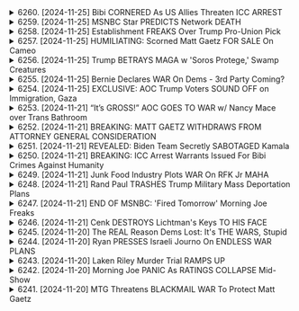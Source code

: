 <details>
<summary>6260. [2024-11-25] Bibi CORNERED As US Allies Threaten ICC ARREST</summary><br>

<a href="https://www.youtube.com/watch?v=eH12sv1fRVo" target="_blank">
    <img src="https://img.youtube.com/vi/eH12sv1fRVo/maxresdefault.jpg" 
        alt="[Youtube]" width="200">
</a>

# Bibi CORNERED As US Allies Threaten ICC ARREST

好的，以下將文章內容整理成重點摘要，使用正式用語、分小節並以條列格式呈現：

**一、核心議題與背景**

*   **重點關注：** 針對丹麥公司 M.K.（一家物流企業）涉嫌協助以色列在加沙進行「種族滅绝」的指控，以及推動對 M.K. 進行武器禁運的行動。
*   **法律基礎：** 國際刑事法院（ICC）正在對以色列發布戰爭罪指控，並可能對 M.K. 的行為追究責任。
*   **行動目標：** 透過勞工運動、學生行動和道德投資篩選，促使 M.K. 停止與以色列的軍事合作，最終實現停戰。

**二、M.K. 的角色與責任**

*   **核心指控：** M.K. 向以色列國防部長 Yoav Gallant 直接運送武器，這些武器可能被用於在加沙犯下戰爭罪。
*   **漏洞與壓力點：** M.K. 在具有強大工會組織的友好國家運營，使其易於受到政治和社會壓力的影響。
*   **法律風險：** M.K. 可能因共謀協助種族滅絕而受到訴訟。

**三、行動策略與目標**

*   **勞工運動：** 聯繫工會（例如港口運輸組合），推動對 M.K. 的武器禁運。
*   **學生運動：** 呼籲學生參與，對 M.K. 施加社會壓力。
*   **道德投資篩選：** 呼籲投資者將 M.K. 列入道德投資篩選，使其失去資金支持。
*   **情報揭露：** 鼓勵 M.K. 内部人士揭露公司與以色列軍事合作的重要信息。
*   **社會媒體推廣：** 透過 Instagram 等社交媒體平台，發布關於「Mask Off」行動的信息。

**四、行動號召與聯繫方式**

*   **宣傳平台:** maskoffers.com
*    **聯絡方式:** maskoff m.r. (獲取更多訊息)
*   **參與方式：** 若為勞工、醫生或其他行業从业者，可透過提供資訊或參與活動等方式支持「Mask Off」行動。

**五、長期願景**

*   **終結戰爭：** 透過推動武器禁運和道德投資篩選，最終實現停戰，並確保加沙人民的安全。
*   **公義伸張：** 將對以色列及相關企業的法律訴訟，作為維護國際秩序和人道尊嚴的努力。

總結：此文章概述了一項旨在阻止 M.K. 持續為以色列軍事合作的公司，並透過多項社會與政治行動呼籲終止對該公司的支持。
</details>

<details>
<summary>6259. [2024-11-25] MSNBC Star PREDICTS Network DEATH</summary><br>

<a href="https://www.youtube.com/watch?v=ipvUennEhLE" target="_blank">
    <img src="https://img.youtube.com/vi/ipvUennEhLE/maxresdefault.jpg" 
        alt="[Youtube]" width="200">
</a>

# MSNBC Star PREDICTS Network DEATH

## 文档概要：MSNBC 的转型及其影响

**核心观点：** 本文批判性地分析了 MSNBC 在反对特朗普时代经历的转型，认为其将保护民主党机构精英的利益置于真正反对特朗普主义之上。作者认为 MSNBC 的策略最终导致了其新闻可靠性的瓦解，同时也扼杀了真正可能挑战特朗普主义的左翼进步力量。

**I. MSNBC 的转型与战略**

*   **核心目标：** MSNBC 的主要目标变为阻止伯尼·桑德斯等左翼民粹主义运动，以及保护民主党机构精英的利益。
*   **目标冲突：** 反特朗普的目标和维护精英阶级利益的目标存在根本冲突。作者认为，MSNBC 优先考虑后者，牺牲了真正对抗特朗普主义的机会。
*   **信息操纵：** MSNBC 经常进行煤气灯效应和操纵，以说服观众与其观点相左的观点。

**II. 反特朗普运动中的不足**

*   **扼杀左翼力量：** MSNBC 通过阻止伯尼·桑德斯等左翼运动，平抑了可能有效对抗特朗普主义的政治力量。
*   **精英阶级的维护：** MSNBC 优先考虑保护民主党机构精英的利益，而非真正为民众服务。
*   **缺乏实质性变革：** MSNBC 将关注点集中于反对特朗普，而忽视了解决社会结构性问题，如医疗、工会、工资和住房，以及建立真正的民主进程。

**III.  MSNBC 衰落的影响与未来**

*   **新闻可靠性瓦解：** MSNBC 的策略导致其新闻可靠性下降，其政治评论也变得不那么可信。
*   **独立媒体的兴起：** 主流媒体的瓦解可能为更活跃、诚实和勇敢的独立媒体创造了空间。
*   **政治两极分化的加剧：** 媒体机构对宣传的依赖可能会加剧两极分化，加剧阴谋论。

**IV.  重建的希望与未来的探索**

*   **寻找新解决方案：**  文章建议关注如何从瓦砾中重建，并在主流媒体之外寻找真正的进步变革。
*   **关注物质利益：**  作者强调，解决人民的物质需求，对民主承诺的示范，对于对抗特朗普主义至关重要。
*   **寻找有效替代方案：**  文章提出了一个问题：如何建立能够有效对抗特朗普主义的替代力量，以及该力量会如何形成、支持哪些问题，以及媒体将如何发挥作用。

**总结：**  本文认为 MSNBC 转向了保护现有权力结构，而不是挑战特朗普主义，最终导致其自身的可信度降低。虽然这令人失望，但同时也为独立媒体和真正的进步变革创造了机会。 文章呼吁人们关注实质性问题，并寻找能够有效对抗特朗普主义的替代方案。
</details>

<details>
<summary>6258. [2024-11-25] Establishment FREAKS Over Trump Pro-Union Pick</summary><br>

<a href="https://www.youtube.com/watch?v=pJH9ahD_u-c" target="_blank">
    <img src="https://img.youtube.com/vi/pJH9ahD_u-c/maxresdefault.jpg" 
        alt="[Youtube]" width="200">
</a>

# Establishment FREAKS Over Trump Pro-Union Pick

## Breaking Points 節目討論重點摘要：勞動運動、共和黨、與羅里·查維斯-德魯爾的勞工部長候選人

本摘要重點整理 Breaking Points 節目中關於勞動運動、共和黨政治立場，以及羅里·查維斯-德魯爾勞工部長候選人議題的討論要點。

**一、 勞動運動的現況與挑戰**

* **共和黨與勞動運動的關係：** 傳統上，共和黨傾向於支持企業而非工會。但目前，部分右翼人士開始倡導更關注勞工權益的政策議程。
* **資金來源的困境：** 在保守派運動中倡導勞工友好政策的人士，因同時尋求來自左翼的資金支援而面臨政治壓力，可能因此受到排擠。
* **傳統保守派的反工會立場：** 過去由可客兄弟贊助的保守派組織，長期反對勞工運動，並傾向於支持企業利益。

**二、 羅里·查維斯-德魯爾勞工部長候選人的意義**

* **超越派系界限的潛力：** 由於查維斯-德魯爾在勞工議題上的立場強硬，她可能獲得民主黨和共和黨兩黨的跨派別支持。
* **企業的反對：** 超大企業如美國商工會議所，可能試圖阻止她的提名。
* **潛在的轉變：** 如果共和黨跨派系支持她，這將對勞工運動產生積極影響。

**三、 特朗普政權及其對勞工運動的影響**

* **特朗普的勞工運動態度：** 考慮到特朗普的過往經歷和第一任期的表現，尤其以其顧問、極力反對工會的伊隆·馬斯克為例，很難確信特朗普在推動勞工組織化方面可能有所貢獻。
* **企業倫理的考量：** 節目強調，如果一個人不信任企業，那麼必須考慮企業文化可能導致的道德空白，以及企業如何對待員工。

**四、 節目評論員觀點**

* **強調家庭背景的理解：** 一位評論員提到自己成長於工會家庭和企業人力資源部門家庭的經歷，表明可以同時理解勞工和企業的觀點。
* **對企業倫理的擔憂：** 評論員強調，企業文化存在道德腐敗，這會影響到員工的待遇。
* **獨立媒體的重要性：** 節目呼籲觀眾支持獨立媒體，以確保媒體的多樣性和獨立性。
* **參與的方式：** 節目呼籲觀眾點贊、留言、分享或訂閱 breakingpoints tocom，以獲取節目完整內容並支持獨立媒體發展。
</details>

<details>
<summary>6257. [2024-11-25] HUMILIATING: Scorned Matt Gaetz FOR SALE On Cameo</summary><br>

<a href="https://www.youtube.com/watch?v=E5u-dlIje08" target="_blank">
    <img src="https://img.youtube.com/vi/E5u-dlIje08/maxresdefault.jpg" 
        alt="[Youtube]" width="200">
</a>

# HUMILIATING: Scorned Matt Gaetz FOR SALE On Cameo

## 焦點摘要：政治與人事爭議分析

以下根據提供的文本，整理出主要焦點，以條列式及小節呈現：

**一、調查與指控：**

*   **彼得•赫克斯（Pete Hegseth）的性侵指控:** 文本討論了針對赫克斯（Pete Hegseth）的性侵指控，及警察報告的結論，顯示缺乏證據支持指控。
*   **媒體立場:** 指出當今社會，有任何指控都可能被視為有罪，尤其此類指控。

**二、對赫克斯認任的政治影響評估:**

*   **共和黨內部的分歧:** 共和黨上院議員對赫克斯的任命可能存在分歧，特別是在意識形態層面（例如，他反對女性參與作戰任務）及政治責任層面（特別是對於需要重新選舉的議員）。
*   **跨黨派合作可能性低:** 民主黨員不太可能支持赫克斯的任命，因此沒有跨黨派合作的可能性。
*   **現有利益集團的阻力：** 赫克斯的立場與國防部的一些既得利益集團相悖，這些集團對他持強烈反對態度，並可能透過各種手段施壓阻止其上任。
*   **烏克蘭援助的影響：** 赫克斯的立場可能影響對烏克蘭的資金援助，與一些希望維持資金流動的議員產生對立。
*   **政治壓力：** 防衛相關企業與權威機構可能對共和黨議員施加壓力，阻止其支持赫克斯的任命。

**三、對美國政府部門的影響：**

*   **國防部官僚體系：** 赫克斯試圖撼動國防部的官僚體制，引起其強烈反對。
*   **防衛企業/權威機構：** 擔心赫克斯的立場與其利益相悖，可能採取行動阻止其擔任官職。

**四、呼籲行動：**

*   作者呼籲觀眾對該視頻按讚、評論，並訂閱其電子信息，支持獨立媒體發展。
</details>

<details>
<summary>6256. [2024-11-25] Trump BETRAYS MAGA w 'Soros Protege,' Swamp Creatures</summary><br>

<a href="https://www.youtube.com/watch?v=VV8GoK4QWVY" target="_blank">
    <img src="https://img.youtube.com/vi/VV8GoK4QWVY/maxresdefault.jpg" 
        alt="[Youtube]" width="200">
</a>

# Trump BETRAYS MAGA w 'Soros Protege,' Swamp Creatures

## 拉斯·沃特(Russ Vaught) 對下一次可能的特朗普政府的影響：重點整理

**總結：** 本文探討了卸任官員拉斯·沃特對下一次潛在特朗普政府之影響，重點在他對政策實施規劃的準備，以及可能存在的行政命令和政治挑戰。

**一、拉斯·沃特的背景與影響力**

*   **核心人物:** 拉斯·沃特被視為在潛在的第二次特朗普政府中具有核心影響力的人物，是特朗普的核心顧問。
*   **長期規劃:** 他在上次特朗普政府的卸任後，就開始制定規劃，以避免前一次執政期間的錯誤，並為更有效的政策實施做準備。
*   **Schedule F 指令:** 他是推動“Schedule F”指令的核心人物。“Schedule F”旨在使更多的工作人員免受聯邦政府的公職保護，使其更容易被替換，以便更快速地執行政策變革。

**二、下一次特朗普政府的政策重點預測**

*   **快速推進政策:** 沃特正在積極制定計畫，準備在下一次執政早期迅速推動政策，尤其是在移民、貿易和官僚機構改革等領域，避免先前因阻力而延遲。
*   **移除官僚系統的障碍:** 他正在探討如何在不經過國會批准的情況下，通過軍隊、司法部和其他機構，移除阻礙政策實施的官僚障礙。
*   **預算大幅削減:** 政府預計大幅削減聯邦政府的預算，目標可能是削減高達2萬億美元預算，儘管這種規模的削減具有高度的不確定性。

**三、可能面臨的挑戰與阻力**

*   **公眾呼聲與政治壓力:** 沃特和團隊意識到，一些激進的政策可能引發公眾的強烈反對，例如大幅削減預算、強制異地遣送等。
*   **上次的反彈：**過去對移民政策的執行，例如與父母分離的孩子，引發了廣泛的公眾反對，導致政府不得不調整策略。
*   **運作風險：**政府的政策執行可能存在操作風險，例如缺乏資金、人力等基礎設施，以及來自公務員系統的阻力。

**四、 對特朗普競選承諾的解讀**

*   **認真對待競選承諾:** 分析人士認為，應該認真對待特朗普在競選期間提出的承諾，因為沃特等幕僚正積極制定計畫，準備在潛在的下次執政中付諸實施。
*   **重視行政命令：**政府更傾向於使用行政命令來推動政策實施，而避開國會審議的繁瑣程序。
*   **權力感:** 政府認為即使得到少數選票，也能行使足夠的權力，推動政策變革。
</details>

<details>
<summary>6255. [2024-11-25] Bernie Declares WAR On Dems - 3rd Party Coming?</summary><br>

<a href="https://www.youtube.com/watch?v=RqBis-rRZMI" target="_blank">
    <img src="https://img.youtube.com/vi/RqBis-rRZMI/maxresdefault.jpg" 
        alt="[Youtube]" width="200">
</a>

# Bernie Declares WAR On Dems - 3rd Party Coming?

以下是從文稿中抽取的重點整理，以客觀條列式呈現，並加以整理歸類：

**I. 比爾·柯靈頓的政治責任與遺產 (Bill Clinton's Political Responsibility and Legacy)**

*   **新自由主義政策的關鍵推手:** 柯靈頓被指責是美國經濟自由化、放鬆金融監管、以及加劇貧富差距的重要推手。
*   **降低資本利得稅:** 柯靈頓政府降低資本利得稅率，使富人受益，並加劇所得不平等。
*   **對金融監管的放鬆:** 柯靈頓政府放鬆對華爾街的監管，導致金融災難的風險增加。
*   **缺乏責任與追究:** 儘管對經濟自由化有相當責任，但柯靈頓一直沒有受到明確的譴責和追究。

**II. 對政治裝扮與真誠度的質疑 (Questioning Political Presentation and Authenticity)**

*   **服裝與公眾信任:** 穿著得體 (例如西裝) 曾被視為誠實與可靠的象徵；然而，現在卻可能被視為虛偽或傲慢。
*   **對政治形象的操弄:** 許多政治家試圖偽裝成自己不是的樣子，這會被公眾視為不真誠，甚至是一種冒犯。
*   **真實性與公眾連結:** 在政治中，保持真實性 (不假裝) 對於建立信任和連接至關重要。

**III. 公民對政治機構的不信任感 (Public Distrust of Political Institutions)**

*   **西裝男的負面形象:** 公眾對西裝男 (代表精英階層) 的信任感正在下降，原因是他們可能被視為與普通人脫節。
*   **對精英階層的不信任感:** 公眾對那些被視為屬於精英階層或權貴階層的人普遍存在不信任感。
*   **政治虛偽導致的問題:** 政治家試圖偽裝成自己不是的樣子會加劇公眾對政治機構的不信任感。

**IV. 其他重點 & 比喻 (Additional Key Points & Analogies)**

*   **1970 年代的土地回歸運動:** 文檔將柯靈頓與 70 年代的土地回歸運動進行了對比，強調對於服裝、傳統和真誠度的不同看待方式。
*   **服裝與尊嚴:** 文檔強調了服裝在建立政治機構的尊嚴感的重要性。
*   **柯靈頓的態度與指責:** 柯靈頓仍然將不信任感歸咎於共和黨人和播客主持人，表明他沒有理解造成這種不信任感的根源。

**總結：**

文檔的核心是探討了政治精英的責任、公眾對政治機構的不信任感、以及政治形象與真誠度之間的關係。 柯靈頓被用作一個案例研究，以探討這些主題和相關問題。 核心論點是，政治家需要對自己的行為負責，並且需要以真實和誠實的方式與公眾互動，才能建立信任和連結。
</details>

<details>
<summary>6254. [2024-11-25] EXCLUSIVE: AOC Trump Voters SOUND OFF on Immigration, Gaza</summary><br>

<a href="https://www.youtube.com/watch?v=CeFF4s_MZyc" target="_blank">
    <img src="https://img.youtube.com/vi/CeFF4s_MZyc/maxresdefault.jpg" 
        alt="[Youtube]" width="200">
</a>

# EXCLUSIVE: AOC Trump Voters SOUND OFF on Immigration, Gaza

## 選民訪談分析：美國中期選舉的多元投票者行為

針對美國中期選舉的選民訪談，此段文字紀錄了與三位30-40歲、工薪階級女性的對談摘要。以下總結重點：

**一、 選民背景及共同特徵**

*   **人口統計:** 三位受訪者皆為30至40歲的女性，工薪階級，並非白人男性。
*   **政治立場:** 雖然無法明確歸類為特定政黨，但她們的投票行為表現出高度多元性。
*   **個人觀點明確:** 她們對政治人物及議題有自己堅定的想法，並能獨立思考。

**二、 投票選擇的多樣性與動機**

*   **特朗普與AOC並存:** 受訪者曾經投給川普，甚至可能投給AOC。
*   **對卡馬拉•哈里斯印象模糊:** 她們對副總統卡馬拉•哈里斯的認識相對有限，缺乏具體觀點。
*   **對AOC的敬佩:** 受訪者普遍對AOC表示敬佩，認為她真誠且敢於表達，尊重她的個人特質，將其視為一種力量。
*   **超越黨派立場**: 她們的投票選擇並非基於單純的政黨立場，而是受到個人特質與能源的影響。
*   **個人因素的重要性**: 政治人物的個人魅力、性格與能量在影響選民投票行為方面具有重要意義。

**三、 對政治的獨特視角**

*   **對政治的個人化理解**: 這種選民的政治看法不囿於傳統的黨派框架，更注重個人與政治人物之間的聯繫。
*   **對候選人的整體評價**: 除了政治立場外，選民更注重候選人的個人特質、價值觀和行為方式，而不是簡單的選票清單。
*   **超越傳統框架的投票模式**: 她們的投票行為體現了美國選民多元化、複雜化的趨勢。
*   **對政治人物的個人特質要求**: 政治人物的真誠、勇氣和個性成為影響選票的重要因素。

**四、 其他資訊**

*   **對媒體合作夥伴表示感謝**: 訪談者感謝了JLP媒體合作夥伴提供的支持與協助。
*   **呼籲支持獨立媒體**: 訪談者呼籲觀眾支持獨立媒體的發展，以促進媒體生態的多樣性。

總而言之，這次的訪談揭示了美國選民在政治上的多元化、複雜化以及個人化趨勢。選民不再只關注政黨立場，更注重候選人的個人特質，以及個人與候選人之間的關係。這對傳統的政治框架提出了挑戰，並可能對未來的選舉結果產生影響。
</details>

<details>
<summary>6253. [2024-11-21] “It’s GROSS!” AOC GOES TO WAR w/ Nancy Mace over Trans Bathroom</summary><br>

<a href="https://www.youtube.com/watch?v=MrPJTZQjRLQ" target="_blank">
    <img src="https://img.youtube.com/vi/MrPJTZQjRLQ/maxresdefault.jpg" 
        alt="[Youtube]" width="200">
</a>

# “It’s GROSS!” AOC GOES TO WAR w/ Nancy Mace over Trans Bathroom

以下為對上述文字內容的重點整理，以條列式呈現，並採用正式用語：

**I. 核心論點：民主黨與政治策略**

*   **議題定位與選民反應：** 主要批評民主黨近年來過度關注性別及變性人議題，而忽略了更廣泛的勞動階級利益，導致與選民疏遠。
*   **伯尼·桑德斯策略評估：** 認為伯尼·桑德斯能夠贏得大量小額捐款，以及在拉丁美洲社區的廣泛支持，證明了他與勞動階級選民的連結強度。
*   **議題導向與階級連結：** 探討民主黨若能聚焦經濟議題，並重新建立與勞動階級的連結，將能有效爭取選票。

**II. 選舉數據與選民分析**

*   **小額捐款分布圖：** 強調2020年民主黨初選時，伯尼·桑德斯在各地的草根捐款數量明顯領先其他候選人。
*   **黑人選民選票：** 指出民主黨在2020年仍能贏得黑人選民的強烈支持，但認為需要更積極地處理相關議題。
*   **性別議題立場：** 強調在非裔美國人中，支持出生時賦予性別的比例最高，這顯示了該群體在該議題上的偏向性。

**III. 民主黨策略調整建議**

*   **議題重心轉移：**  建議民主黨應重新審視其議題優先順序，將焦點轉向更廣泛的勞動階級關切議題。
*   **訊息傳達清晰度：** 強調民主黨需要清晰、明確地向選民傳達其政策立場，避免引起混淆或誤解。
*   **跨議題整合：** 建議民主黨將社會議題與經濟議題整合，形成完整、連貫的政策體系。

**IV.  節目內容 & 節目製作方向**

*   **節目主題：** 政治評論、時事分析，關注美國政治現況及民主黨策略。
*   **節目形式：** 訪談、評論、議題討論，呈現多元觀點。
*   **感恩節特輯規劃：** 節目計畫製作感恩節特輯，主題包含旅行、火雞價格、烹飪，並考慮加入諷刺元素。
*   **視覺元素：** 節目主持人計畫在節目中穿著變裝服，增添娛樂性。
*   **贊助/媒體推廣：** 鼓勵觀眾訂閱 breakingpoints.com，支持獨立媒體發展。

**V.  關鍵詞彙:**

*   草根捐款 (Grassroots donations)
*   議題定位 (Issue positioning)
*   選舉策略 (Election strategies)
*   勞動階级 (Working class)
*   意見領袖 (Thought leaders)
*   傳媒推廣 (Media promotion)

希望以上重點整理能清楚呈現文章核心內容。
</details>

<details>
<summary>6252. [2024-11-21] BREAKING: MATT GAETZ WITHDRAWS FROM ATTORNEY GENERAL CONSIDERATION</summary><br>

<a href="https://www.youtube.com/watch?v=veV3nUgCTcE" target="_blank">
    <img src="https://img.youtube.com/vi/veV3nUgCTcE/maxresdefault.jpg" 
        alt="[Youtube]" width="200">
</a>

# BREAKING: MATT GAETZ WITHDRAWS FROM ATTORNEY GENERAL CONSIDERATION

## Matt Gaetz 指名過程重點整理

以下為就原文內容整理的重點摘要，以正式用語且依據論述順序，以小節條列呈現：

**I. Matt Gaetz 指名及爭議**

* **指名與提拔:** Matt Gaetz 被特朗普總統提任為司法部長的潛在候選人，但最終撤選。
* **主要爭議:** 指名程序本身就充滿爭議，涉及Gaetz過往的行為及可能性的違法行為。
* **性醜聞及調查:** Gaetz 正受到性交易調查，過去與Joel Greenberg有密切關係，後 Greenberg 認罪涉及犯罪行為及性交易。此事件對 Gaetz 的指名造成巨大阻礙。
* **個人背景:**  Gaetz 被外界評價為具有爭議性的人物，尤其在道德及行為方面，導致他在共和黨內部備受審視。

**II. 指名過程相關人物與事件**

* **Joel Greenberg:**  Gaetz 的親密朋友，因犯罪行為認罪，涉及性交易及其他不法行為，為指名爭議的關鍵人士。
* **RFK Jr.:**  與 Gaetz 類似，也屬於備受爭議的候選人，過往言論受批評，並就對特朗普支持者的評論道歉。
* **Tulsi Gabbard:**  與 RFK Jr. 類似, 也是一名備受爭議的候選人，在共和黨內部可能難以獲得支持。
* **Marco Rubio:**  儘管曾批評特朗普，但 Rubio 亦是需要考量的勢力。

**III. 指名過程中的政治考量**

* **黨內分裂:**  Gaetz、RFK Jr. 和 Tulsi Gabbard 的指名突顯了共和黨內部的分歧，獲得黨內一致認同的挑戰性較高。
* **政治標籤:** Gaetz 被視為具有爭議性的流行主義者，容易受到政治攻擊。
* **特朗普的戰略:** 特朗普總統的提名策略似乎旨在追求戲劇化的效果，以及對現狀的挑戰。
* **改革承諾:**  特朗普承諾對司法部和情報單位進行大幅改革，此舉也影響了候選人的選擇和考量.

**IV. 指名過程的整體評價**

* **提名頻頻引發爭議:** 多位候選人的提名都引發了巨大爭議，增加了確認的難度。
* **複雜的政治局勢:** 整個提名過程反映了美國政壇的複雜性，以及不同政治勢力之間的互動.
* **持續發生的事件:**  即便 Gaetz 撤選, 仍然有多項事件接連發生，表明提名過程充滿不確定性.

希望這個重點摘要對你有所幫助。
</details>

<details>
<summary>6251. [2024-11-21] REVEALED: Biden Team Secretly SABOTAGED Kamala</summary><br>

<a href="https://www.youtube.com/watch?v=zEQNuJvWTZw" target="_blank">
    <img src="https://img.youtube.com/vi/zEQNuJvWTZw/maxresdefault.jpg" 
        alt="[Youtube]" width="200">
</a>

# REVEALED: Biden Team Secretly SABOTAGED Kamala

## 卡瑪拉·哈里斯 (Kamala Harris) 選舉運動分析重點整理：

**一、選舉策略與挑戰：**

*   **缺乏充分準備：** 與傳統選舉運動時間表相比，哈里斯2020年競選活動較為倉促，未能與重要選民建立深厚聯繫。
*   **缺乏競爭性初選：** 被指名方式缺乏競爭性，使她無法強化選舉陣容，產生合法性問題，削弱了民主信息的力度。
*   **政策方向不明：** 在處理諸如物價攀升等問題時，受到包括其姻親（企業律師托尼·威斯特）在內的顧問影響，政策方向模糊，未能有效回應選民需求。
*   **缺乏自主性：** 與奧巴馬陣營的相似性，即傾向支持已經獲得優勢的人，而非推動新的候選人。

**二、選舉陣營的影響：**

*   **托尼·威斯特的角色：** 卡瑪拉·哈里斯的義兄、企業律師托尼·威斯特，成為重要顧問，其利益與選民訴求產生衝突（例如：針對 Uber 價格的看法）。
*   **企業贊助者的影響：** 對於降低物價的政策，企業贊助者反彈，導致資金籌集困難。
*   **缺乏經驗豐富的競選團隊：** 2020年的競選團隊未能與選民建立長久關係，導致本次選舉缺乏有力的支持。

**三、議題處理的困境：**

*   **物價上漲：** 在處理物價上漲問題時，受到企業贊助者的阻撓，未能有效推出降低物價的政策。
*   **政策一致性不足：** 受不同顧問影響，缺乏一致的政策方向，未能有效傳達選民訴求。

**四、潛在的策略改進：**

*   **投入更長時間的競選活動：** 需要更長時間與選民溝通，建立更深厚的聯繫。
*   **積極參與初選競爭：** 透過競爭建立更強大的選舉陣容，強化合法性。
*   **建立獨立的政策路線：**  避免受到企業贊助者的左右，建立符合選民利益的政策路線。
*   **確保選舉團隊的專業性與獨立性：**  建立專業且獨立的選舉團隊，避免利益衝突。
*   **強化民主信息傳遞：** 透過公開公平的競爭，強化民主信息的傳遞，提升選民認可度。

**五、信息來源：**

*  本分析基於上述文字片段的內容，重點在於提煉選舉運動所面臨的挑戰、策略以及潛在的改善方向。
*  來自 Substack 節目 "The कल्चर Fly" 的報導與分析。
</details>

<details>
<summary>6250. [2024-11-21] BREAKING: ICC Arrest Warrants Issued For Bibi Crimes Against Humanity</summary><br>

<a href="https://www.youtube.com/watch?v=KvyVwEMuzOs" target="_blank">
    <img src="https://img.youtube.com/vi/KvyVwEMuzOs/maxresdefault.jpg" 
        alt="[Youtube]" width="200">
</a>

# BREAKING: ICC Arrest Warrants Issued For Bibi Crimes Against Humanity

## Breaking Points 報導內容重點整理 (關於美國政權、以巴衝突及相關後續影響)

**總覽：** 影片探討美國現任政權 (拜登政府) 在對外政策，特別是在支持烏克蘭與以色列的立場，以及這些政策如何影響國內選民和未來選舉的潛在走向。 強調人們對政府在經濟問題和對外軍事介入之間優先級排序感到失望。

**I. 選舉後拜登政權的行徑與內部分歧**

*   **立場鮮明：**拜登政權在以色列問題上立場明確，支持以色列，但此舉加劇選民的負面情緒。
*   **政策矛盾：** 儘管強調民主人權，但政府支持的政策與實際情況產生巨大落差，削弱了其道德優勢。
*   **選民反應：** 經濟問題未解，選民對政府將稅金用於海外衝突表示質疑，進而可能影響選舉結果。
*   **哈里斯陣營溝通受挫：**  對以色列政策的支持弱化了哈里斯的溝通策略，可能助長了下一任特朗普的總統可能性的出現。

**II. 以巴衝突的後續影響 (及美國的立場)**

*   **以色列的行動：** 近期以色列政府發出的聲音，暗示可能吞併約旦河西岸地區，此舉加劇國際緊張。
*   **美國大使的態度：** 即將上任的美國駐以色列大使 Mike Huckabee 對約旦河西岸的態度趨向支持以色列的立場，與國際共識有別。
*   **國際刑事法院 (ICC) 的逮捕令狀:** 以色列政府反應強烈，並可能採取進一步的行動。
*    **與特朗普陣營的一致性:** Huckabee 與特朗普的立場在關於約旦河西岸的處理上與國際社會的意見相左。

**III. 美國外交政策與國內民意**

*    **外交政策的優先級：** 政府過於關注與 NATO、烏克蘭及以色列的關係，忽略了國內經濟問題。
*    **民意與政策脫節：** 選民希望政府專注於國內議題，對於外交政策上的投入感到不滿。
*    **道德優勢的削弱：**  政府的實際政策與其宣揚的價值觀產生巨大落差，削弱了其道德說服力。

**IV. 美國政治的未來趨勢**

*    **特朗普的支持者：** 一些特朗普的支持者 (例如AOC)。他們投票給特朗普的原因是他們傾向於和平。
*  **選民訴求：**  和平、經濟福祉是選民關注的重點。
*  **未來預測：** 拜登政府的行為與立場會影響選舉結果，並可能為特朗普創造機會。

**總結:** 這段影片強調美國外交政策與國內民意之間的緊張關係，以及政府在對外衝突中的介入如何影響國內政治和未來選舉格局。強調民意在外交政策制定上的重要性。
</details>

<details>
<summary>6249. [2024-11-21] Junk Food Industry Plots WAR On RFK Jr MAHA</summary><br>

<a href="https://www.youtube.com/watch?v=Zm8qEKPXzGM" target="_blank">
    <img src="https://img.youtube.com/vi/Zm8qEKPXzGM/maxresdefault.jpg" 
        alt="[Youtube]" width="200">
</a>

# Junk Food Industry Plots WAR On RFK Jr MAHA

好的，以下是這篇文章的重點整理，以小節和條列式呈現：

**一、RFK Jr. 提名與潛在挑戰**

*   **關於其立場的疑慮**: 許多人質疑 Robert F. Kennedy Jr. 對於現代醫學和公共衛生議題的立場。他的觀念與主流科學界存在差異，可能對公共衛生造成影響。
*   **HHS 權力與影響**: 擔任 HHS (美國衛生及人力服務部) 部長會賦予 RFK Jr. 龐大的監管權力，可能使他的理念對食品、藥品和公共衛生政策產生深遠影響。
*   **政策方向不明**: 雖然 RFK Jr. 經常批評企業權力，但似乎缺乏支持具體的反企業政策，例如將製藥公司國有化或推動全民醫療保健。

**二、關鍵爭議議題**

*   **疫苗安全與效果**: RFK Jr. 反對某些疫苗，並散播可能有害的錯誤信息。 這些觀點與現代疫苗科學界背道而馳。
*   **艾滋病的成因**: 他曾做出有爭議的關於艾滋病毒的聲明，這些聲明已被科學界駁斥。
*   **COVID-19 及生物武器**: 他提出 COVID-19 與特定種族存在關聯且可能為生物武器的陰謀論。
*  **環境污染與健康**: 強調飲用水中的化學物質可能造成小孩的異常，以及網路世界對人為影響的看法

**三、對監管機關改革的看法**

*   **現狀混亂**: 強調 FDA (食品藥物管理局)、NIH (國家衛生研究院) 等機構長期存在利益衝突與管理不善問題。
*   **徹底改革的需求**: 認為這些機構需要整體性改革，但未明確說明如何做到。
*   **權力倍增的爭議**: 即使是在改革過程之中， RFK Jr. 可能會因為權力過大而導致無法掌控。

**四、網路資訊環境**

*   **社群媒體的影響**: 強調社群媒體對資訊傳播的雙面性，既有連結群眾的可能，也容易成為錯誤資訊的溫床。
*   **社群媒體泡泡**: 指出人們在社群媒體上容易陷入資訊繭房，難以接觸不同的觀點。

**五、總體評估**

*   **權力與風險並存**: RFK Jr. 擔任 HHS 部長，既有可能帶來對現狀的挑戰，也有可能加劇公共衛生方面的風險。
*   **持續關注**: 在 RFK Jr. 擔任公職期間，持續關注他的政策主張以及對公共衛生可能造成的影響至關重要。
</details>

<details>
<summary>6248. [2024-11-21] Rand Paul TRASHES Trump Military Mass Deportation Plans</summary><br>

<a href="https://www.youtube.com/watch?v=wQwpB8khR2A" target="_blank">
    <img src="https://img.youtube.com/vi/wQwpB8khR2A/maxresdefault.jpg" 
        alt="[Youtube]" width="200">
</a>

# Rand Paul TRASHES Trump Military Mass Deportation Plans

## Breaking Points Podcast 節錄重點整理

**主題:** 美國政府改革的可能性與挑戰 (以 Donald Trump 與 Elon Musk 的潛在政策為主)

**I. 邊境及移民政策 (Immigration)**

*   **現狀:** 政府對邊境執法策略，社會對移民問題存在分歧。
*   **評論:** 提出對邊境執法的潛在挑戰，及社會保障方案可能因預算削減受影響。

**II. 政府效率與改革 (Government Efficiency & Reforms)**

*   **Elon Musk 的改革設想:**
    *   **目標:** 簡化政府管制，推動政府效率提升。
    *   **策略:** 放寬管制並削減開支，可能涉及社會保障、醫療保障或教育等重要項目。
    *   **關注:** Musk 的改革可能受益於他自己的企業利益 (例如國防合同)。他個人對政府約束的厭惡，可能導致政府能力弱化及企業不受限制的發展。
*   **預算分配問題:**
    *   **國防預算:** 國防預算通常優先獲得資金，導致其他公共服務項目受到削減。
    *   **社會保障與醫療保障:**  社會保障和醫療保障等重要項目可能成為預算削減的目標。

**III. 政治可行性與挑戰 (Political Feasibility & Challenges)**

*   **共和黨的經驗教訓:**
    *   **奥巴马医改 (Obamacare):**  共和黨曾多年承諾廢除奧巴馬醫改，但最終未能實現(即使佔據多數席位)。
    *   **政治風險:** 共和黨擔心改變現狀可能導致選民反彈，尤其在涉及重要社會保障項目時。
*   **改革的挑戰:**
    *   **社會影響:** 許多改革方案可能影響社會福利及公共服務，影響選民反應。
    *   **行政擴張:**  政府機構擴大，導致行政效率低下。

**IV. 1974年預算法案 (1974 Budget Act)**

*   **重要性:** 該法案引起政策制定者高度關注，可能大幅改變總統的職權範圍。
*   **潛在影響:** 如果總統根據該法案採取行動，可能引發法律糾紛。法案允許總統有更大的裁量權力，但這可能會侵蝕國會的權力。

**V. 改革建議 (Reform Suggestions)**

*   **可控的改變:** 逐步推進改革，確保改變不會造成過大衝擊或政治損失。
*   **適應機制:** 建立適應機制，幫助民眾和機構適應改革。
*   **社會影響評估:**  深入評估改革方案對社會和民眾的影響，確保改革符合社會利益。

**總結:**

節目分析了Elon Musk可能提出的政府改革方案，以及該方案可能造成的影響。節目強調，政府改革涉及複雜的政治和社會因素，必須考慮到改革的政治可行性和可能造成的社會影響。
</details>

<details>
<summary>6247. [2024-11-21] END OF MSNBC: 'Fired Tomorrow' Morning Joe Freaks</summary><br>

<a href="https://www.youtube.com/watch?v=9s_LS5Akbpo" target="_blank">
    <img src="https://img.youtube.com/vi/9s_LS5Akbpo/maxresdefault.jpg" 
        alt="[Youtube]" width="200">
</a>

# END OF MSNBC: 'Fired Tomorrow' Morning Joe Freaks

以下是這段文字的重點整理，以正式用語和條列方式呈現：

**一. 總論：MSNBC 的定位與困境**

*   **媒體衰退趨勢:** 各主流有線新聞頻道均面臨收視率下滑的困境，MSNBC 也不例外。
*   **政治定位:** MSNBC 傾向民主黨立場，在極化程度日益提高的媒體格局下，其政治偏頗限制了其影響力。
*   **企業影響:** Comcast 作為 MSNBC 的母公司，其商業考量和政治立場深刻塑造了 MSNBC 的運營策略。

**二.  Comcast 對 MSNBC 的影響**

*   **商業利益優先:** Comcast 的商業考量凌駕於媒體多元化和獨立性之上，導致 MSNBC 缺乏必要的平衡和批判性報導。
*    **政治效忠:** Comcast 傾向於支持民主黨的政策，這影響了 MSNBC 的新聞報導和觀點呈現。
*   **策略決策:**  Comcast 在 2016 年總統大選期間全面支持希拉里·柯林頓，這反映了其對政治風險的評估。
*   **商業考量下的妥協:** Comcast 寧願維護與政治權力的關係，也不願犧牲商業利益來實現媒體多元化。

**三. MSNBC 面臨的挑戰與未來展望**

*   **收視率下滑:** MSNBC 面臨收視率下滑的可觀風險，特別是在競爭激烈的媒體環境下。
*   **影響力衰退:** MSNBC 在政治和社會影響力正日益衰退，這對其作為主流媒體的地位構成了挑戰。
*   **品牌信任度降低:**  MSNBC 的政治偏頗和商業考量降低了觀眾對其品牌信任度。
*   **轉型必要性:**  MSNBC 需要轉型，尋求新聞報導的多樣化、政治觀點的平衡，以期重塑品牌聲譽，提升競爭力。

**四. 媒體格局分析**

*   **右翼媒體吸引力:**  保守派觀眾由於缺乏其他主流媒體的代表性，轉而收看 FOX。
*   **左翼媒體選擇眾多:**  自由派觀眾可選擇多種來源獲取新聞資訊，而保守派的選擇相對有限。
*   **媒體偏頗問題：** 各大媒體普遍存在偏頗傾向，導致媒體生態出現極化。
*   **媒體衰退原因：** 媒體衰退的原因包括新聞來源多樣化、觀眾注意力分散、以及民眾對主流媒體信任度下降。

希望這些整理對您有幫助。
</details>

<details>
<summary>6246. [2024-11-21] Cenk DESTROYS Lichtman's Keys TO HIS FACE</summary><br>

<a href="https://www.youtube.com/watch?v=Cq8owv17U3k" target="_blank">
    <img src="https://img.youtube.com/vi/Cq8owv17U3k/maxresdefault.jpg" 
        alt="[Youtube]" width="200">
</a>

# Cenk DESTROYS Lichtman's Keys TO HIS FACE

## Breaking Points 訪談內容重點整理 (總整理)

以下針對 Breaking Points 節目的訪談內容進行客觀重點整理，並以小節及條列格式呈現：

**I. 對選舉結果的評論與分析**

* **人口統計數據的解讀爭議:** 影片重點討論了一位名為 Rachel 的學者對選舉結果的人口統計數據解讀。
* **選舉結果分析的偏差:** Rachel 將農村地區投票者、某些少數族群成員歸類為 "回到農民" 陣營，並認為他們投票支持了 Trump。
* **白人男性選民的遺漏:** Rachel 在她的分析中似乎忽略了白人男性選民是投票支持 Trump 的關鍵群體。

**II. 對 Rachel 的批判**

* **人道主義的考量闕漏:**  對手批判 Rachel 將農村選民歸類為 “農民”，並暗示他們的投票選擇可以被合理化地忽視，缺乏基本的人道尊重。
* **學者倫理的質疑:** 質疑 Rachel 作為學者的研究態度和方法，批評她將選民視為客體而非擁有尊嚴的個體。
* **價值觀的衝突:** 批評 Rachel 的立場與普遍的價值觀（尊重所有個別選民的權利，無論其政治立場）相悖。

**III.  政治策略與負面競選手法**

* **Rachel 的從業背景:**  Rachel 曾參與民主黨的競選活動，並協助制定負面的競選策略。
* **負面競選的實施**: 影片點出 Rachel 的從業背景，並指出她曾參與設計負面競選策略。

**IV.  網路言論與爭議**

* **不當言論的出現:** Rachel 在社群媒體上的推特言論，例如稱讚將被驅逐出境的移民，引發了巨大的爭議。
* **言論刪除**: 儘管 Rachel 後續刪除了這些爭議言論，但其言論仍引發廣泛討論。

**V.  總體批判與價值判斷**

* **對政治觀點持有者應有的尊重**: 節目強調，即使對於與自己持不同政治觀點的選民，也應保持尊重。
* **負面競選策略的道德反思**:  節目對負面競選策略及相關言論帶來的倫理問題進行反思。
* **對於學者應有的倫理要求**: 節目呼籲學者在研究中應以客觀、尊重的態度對待研究對象。

**總結:**

本片段主要圍繞選舉結果、人口統計數據的解讀，以及特定政治評論員的言論和行為展開。節目強烈批判了Rachel 的言論和行為，強調了尊重所有選民的權利的重要性，並呼籲負責任的政治言論和研究態度。
</details>

<details>
<summary>6245. [2024-11-20] The REAL Reason Dems Lost: It's THE WARS, Stupid</summary><br>

<a href="https://www.youtube.com/watch?v=29MexcsxfmM" target="_blank">
    <img src="https://img.youtube.com/vi/29MexcsxfmM/maxresdefault.jpg" 
        alt="[Youtube]" width="200">
</a>

# The REAL Reason Dems Lost: It's THE WARS, Stupid

以下は、提供されたテキストの要約と主なポイントを、箇条書きと段落に分けて整理したものです。

**1. 序論 - 世界経済と内政の混乱**

*   テキストは、過去4年間の世界的な出来事、特に米国における経済、戦争、移民などの問題を分析するものです。
*   トランペット政権下の比較的安定した状況と、現政権下の戦争増加、内政の混乱（物価上昇、移民問題）を比較しています。

**2. 国際紛争の激化**

*   ウクライナ戦争、イスラエル・パレスチナ紛争、イランとの対立など、複数の地域で武力衝突が発生していることを指摘。
*   米国政府がこれらの紛争に介入し、武器と資金を提供していることによって、紛争が激化している可能性を示唆。
*   これらの紛争が地域戦争に発展する危険性を警告。

**3. 米国内政の課題**

*   物価上昇、経済の不安定さ、移民問題など、複数の内政課題が存在することを指摘。
*   これらの課題が有権者の不満を招き、政治的な分断を深めている可能性を示唆。
*   現政権がこれらの課題への取り組みを十分に行っていないことを批判。

**4. トランプ政権との比較と反省**

*   トランペット政権下の安定した経済状況と、現政権下での状況を比較。
*   トランペット政権の予測不能な行動に対する批判も認めつつ、結果として経済が安定していたと述べています。
*   現在の政府が、経済的な課題、戦争、移民問題に取り組むには、戦争の終結と移民問題への適切な対処が必要であると主張します。

**5. 民主党への提言 – 戦争終結の呼びかけ**

*   民主党が復活のためには、戦争を止め、経済的および社会的な問題に焦点を当てる必要があると主張。
*   民主党が、移民問題や経済的影響について議論することを避けていることを批判。
*   民主党が、戦争を終結することで、国民の支持を取り戻す可能性があると指摘します。

**6. 結論 – 変化への期待と感謝**

*   テキストの著者は、過去4年間の状況を振り返り、変化の必要性を強調しています。
*   感謝祭の休暇に関する個人的な会話で締めくくられています。

**全体的な分析:**

このテキストは、複雑な政治的、経済的問題に対する批判的な見解を提供しています。著者は、米国が直面している課題を浮き彫りにし、現在の政治状況に対する不満を示しています。民主党に対する提言は、変化を促すためのものであり、国民の生活を改善するための具体的な対策を求めていることがわかります。

**キーワード:**
*   経済的混乱
*   武力紛争
*   国内移民難民問題
*   政治的課題
*   民主党の方針転換
*   トランプ政権との比較
*   反戦訴え
</details>

<details>
<summary>6244. [2024-11-20] Ryan PRESSES Israeli Journo On ENDLESS WAR PLANS</summary><br>

<a href="https://www.youtube.com/watch?v=n-ihaWwrZok" target="_blank">
    <img src="https://img.youtube.com/vi/n-ihaWwrZok/maxresdefault.jpg" 
        alt="[Youtube]" width="200">
</a>

# Ryan PRESSES Israeli Journo On ENDLESS WAR PLANS

## 以色列與巴勒斯坦衝突：雅基·RAR訪談重點摘要

本次訪談由雅基·RAR進行，深入探討以色列與巴勒斯坦衝突的根源、現況與未來前景。以下為重點摘要：

**一、衝突核心與以色列視角**

*   **生存的挑戰:** 自第二次世界大戰後，猶太人經歷了深重的苦難與流離失所。以色列的建立，不僅滿足了猶太民族對家園的渴望，更是為了保障其生存權。
*   **歷史經驗的影響:** 以色列的建立者們經歷了戰火與屠殺，因此對於國家安全極為重視，並準備為之奮戰。
*   **外部威脅的持續存在:** 以色列周邊環繞著對其存在抱有敵意，並可能採取行動的國家或團體。此情勢使得以色列持續面臨安全挑戰。
*   **敵對方目標的性質:** 某些敵對勢力的目標並非僅是為巴勒斯坦人民爭取權益，而是意圖徹底摧滅以色列。

**二、巴勒斯坦問題與地區動態**

*   **哈瑪斯的角色：** 哈瑪斯不僅代表了巴勒斯坦權益，更是與以色列敵對，意圖摧毀其存在的勢力。
*   **地區衝突延伸：** 葉門胡提派等地區勢力與哈瑪斯合作，擴大了衝突的範圍。
*   **對封鎖的考量：**解除對加薩地帶的封鎖，可能間接強化哈瑪斯的力量，而非真正改善巴勒斯坦人民的福祉。

**三、和平進路的展望與挑戰**

*   **和平的條件性：** 對於以色列而言，和平需要建立在確保自身安全的前提之上。
*   **無可選項的鬥爭:** 對以色列而言，如果對方不尋求其他解決方案，只能選擇奮戰到底。
*   **對話的障礙：** 目前的政府雖然承諾尋求和平，但缺乏可信的執行計畫。
*   **西方媒體的偏差：** 西方觀點常將以色列與巴勒斯坦問題簡化，未能充分理解以色列的歷史經驗與安全考量。

**四、內部政治與未來展望**

*   **國內政局動盪：** 以色列國內的政治局勢正在經歷變化，未來走向仍不確定。
*   **區間正常化：** 以色列積極與阿拉伯國家建立正常化的關係，但需注意潛在風險。
*    **對話的可能性：** 尋找和平的機會仍然存在，但需要對方具備誠意。
*   **長期鬥爭的必然：** 如果衝突無法得到根本解決，以色列必然持續面臨長期鬥爭的挑戰。

**總結：**

本次訪談強調了以色列對自身安全的高度重視，以及對長期衝突的現實考量。同時，也揭示了巴勒斯坦問題的複雜性，以及和平進程所面臨的諸多困難。在目前局勢下，尋求和平需要雙方展現誠意、建立信任，並超越傳統觀點，尋找可行的解決方案。
</details>

<details>
<summary>6243. [2024-11-20] Laken Riley Murder Trial RAMPS UP</summary><br>

<a href="https://www.youtube.com/watch?v=oGADOlzl1f8" target="_blank">
    <img src="https://img.youtube.com/vi/oGADOlzl1f8/maxresdefault.jpg" 
        alt="[Youtube]" width="200">
</a>

# Laken Riley Murder Trial RAMPS UP

## Leigh and Abby 案例的重點整理：政治及犯罪層面分析

以下是針對提供文本的重點整理，以客觀、正式的術語及條列格式呈現。

**一、案件概述與背景**

*   **案件主角：** 女孩Leigh 和 Abby 被殺害，嫌犯是一位委內瑞拉籍的非法移民 (疑似與Trend Alerga有連結)。
*   **移遷途徑：** 嫌犯最初以假释身份进入美國，之後乘飛機移至紐約州，隨後轉移至喬治亞州。
*   **政治影響：** 此案成為美國2024總統選舉期間的政治議題，尤其是在移民政策方面。

**二、移民政策爭議**

*   **共和黨立場：** 強調邊境安全與強制遣返的重要性。共和黨批評拜登政府的邊境管理政策，認為其導致了犯罪率上升。
*   **特朗普政府的潛在措施：**
    *   **大規模遣返 (Mass Deportations):**  強調執法力度，將非法移民強制遣返美國以外。
    *   **重點遣返目標：** 先遣返有犯罪紀錄或涉及人口販賣的非法移民。
    *   **風險評估：**  評估將非法移民在美國獄禁可能造成的負面影響 (例如，服刑結束後可能再次非法入境)。
*   **批判性挑戰：**
    *   **遣返實施困難：**  大規模遣返需要在資源投入、合法程序上克服許多挑戰。
    *   **政治反彈可能：** 共和黨的強硬移民政策可能引起政治反彈，特別是關注人權和移民權益組織。

**三、犯罪數據及統計分析 (非法移民犯罪)**

*   **初步數據：** 2024年非法移民涉嫌犯罪事件：
    *   **侵犯人身安全:** 1000 起
    *   **飲酒駕車:** 2800 起
    *   **殺人及過失致死:** 30 起
*   **數據局限性:** 缺乏關於美國內非法移民總數的準確數據 (估計約 1200 - 2000萬)，難以準確評估犯罪率。
*   **公平性考量:** 需要將非法移民犯罪數據與美國內整體犯罪數據進行比較，才能客觀評估風險。

**四、政治立場差異 (共和黨與民主黨)**

*   **共和黨:** 著重於邊界安全、執法力度，主張強硬的移民政策，並將此案用於批評民主黨政府的移民措施。
*   **民主黨:** 強調人道主義，推動改革移民政策，同時致力於加強邊境安全。
*  **政治策略:** 將此案例作為攻擊對手的政治武器，並利用邊境安全議題吸引選民。

**五、未來潛在發展**

*   **選舉影響：** 此案件有可能影響 2024 年總統大選的結果，特別是在移民政策方面。
*   **政策辯論：** 移民政策將成為重要的政爭焦點，可能引發美國的移民改革進一步辯論。
*   **政治風險：** 一些政治人物可能會利用此案件，推出極端的移民政策，以迎合特定選民。

**總結：** 案件不僅涉及一宗悲劇性的謀殺案件，更反映出美國內部的移民問題、政治立場的二極化以及對國家安全及邊境管理的考量。
</details>

<details>
<summary>6242. [2024-11-20] Morning Joe PANIC As RATINGS COLLAPSE Mid-Show</summary><br>

<a href="https://www.youtube.com/watch?v=Rx2aw--osiM" target="_blank">
    <img src="https://img.youtube.com/vi/Rx2aw--osiM/maxresdefault.jpg" 
        alt="[Youtube]" width="200">
</a>

# Morning Joe PANIC As RATINGS COLLAPSE Mid-Show

## MSNBC 的現況與轉捩點：重點摘要

**核心問題：**MSNBC 的收視率下降、觀眾結構轉變以及未來發展方向。 

**一、收視率與觀眾變動：**

*   **收視率下滑：** Trump 離任後，MSNBC 的收視率明顯下降，特別是核心觀眾群的忠誠度降低。
*   **觀眾老化：** 主流觀眾年齡集中在 45-50 歲以上，難以吸引年輕觀眾群。
*   **節目定位轉變：** Trump 時代 MSNBC 以「反特朗普」為主題，成為一部分觀眾的心理慰藉，但如今已失去其吸引力。

**二、MSNBC 的商業模式與挑戰：**

*   **盈利模式：** MSNBC 的收入主要來自於有線電視訂閱費（而非廣告）。
*   **續訂的關鍵：** 為了維持收入，MSNBC 必須確保其節目仍然具有足夠的吸引力，以使人們願意持續訂購有線電視。
*   **競爭壓力：** 有線電視行業競爭激烈，觀眾越來越傾向於通過流媒體等其他渠道獲取新聞資訊。

**三、MSNBC 的潛在發展方向：**

*   **重新定位：** 
    *   **新聞導向：** 回歸傳統新聞媒體的角色，提供客觀、深入的報導。
    *   **慰藉路線：** 繼續提供情感支持，但可能會失去新聞媒體的公信力。
*   **利基市場策略：**
    *   **鎖定特定族群：** 專注於服務某一特定政治或社會群體。雖然可能有效率，但也存在過度專業化和隔離的風險。
*   **擴大受眾：**
    *   **吸引年輕觀眾：** 需要改變節目風格和內容，以迎合年輕一代的需求和品味。

**四、其他考量點：**

*   **政治立場：** 過於黨派性的節目可能會疏遠一部分觀眾，並損害媒體的公信力。
*   **文化同溫層：** 過於迎合特定觀眾群體可能會形成文化同溫層，限制資訊的交流和多元化。
*   **媒體影響力：** MSNBC 等媒體的選擇和報導方向對於社會和政治的發展具有重要影響。

**總結：**

MSNBC 面臨著觀眾結構轉變和商業模式調整的多重壓力。必須根據實際情況，重新定位節目，調整發展策略，以尋求在競爭激烈的媒體環境中長期發展。 成功的關鍵在於能否平衡新聞價值、商業利益和目標受眾的需求。
</details>

<details>
<summary>6241. [2024-11-20] MTG Threatens BLACKMAIL WAR To Protect Matt Gaetz</summary><br>

<a href="https://www.youtube.com/watch?v=QyQOkd1qLJY" target="_blank">
    <img src="https://img.youtube.com/vi/QyQOkd1qLJY/maxresdefault.jpg" 
        alt="[Youtube]" width="200">
</a>

# MTG Threatens BLACKMAIL WAR To Protect Matt Gaetz

好的，我將針對提供的文本 (長篇的談話稿)，提取重點整理，並使用正式用語和條列格式呈現。

**重點整理：Matt Gaetz 與司法部 (Department of Justice) 的爭議**

**I. 對 Matt Gaetz 的指控與調查**

*   **性犯罪指控：** 對 Matt Gaetz 傳聞與未成年女性有性關係的指控，是本次爭議的中心。這些指控尚未得到全面證實，但對其政治生涯構成了挑戰。
*   **司法部調查：** 美國司法部正在對 Gaetz 的涉嫌性犯罪行為進行調查。
*   **目標化指控：** Gaetz 的支持者認為，他受到政治目標化，這些指控是由於其政治立場而形成的。

**II. Matt Gaetz 的政治立場和反對勢力**

*   **保守派強硬派：** Gaetz 是美國國會中的保守派強硬派人物，以其立場強硬和對建制派的挑戰而聞名。
*   **反托拉斯改革倡導者：** 他積極倡導反托拉斯改革，並致力於打破科技巨頭的壟斷。
*   **反建制派：** Gaetz 反對美國的政治建制和官僚體制。
*   **建制派反對：** 由於其立場和行動，Gaetz 受到美國政治建制派的強烈反對。

**III. Gaetz 在司法部的角色與潛在風險**

*   **司法部任命：** Gaetz 被提名進入司法部，這引起了爭議和質詢。
*   **政治標的：** Gaetz 在司法部的角色讓他成為政治標的，可能受到來自各方的攻擊和威脅。
*   **可操控性：** 有評論指出，Gaetz 在司法部的角色使他容易受到操控和脅迫。
*   **左翼觀點：** 左翼人士擔心，Gaetz 利用司法部來實現其政治目標，並對其進行報復。

**IV. 更廣泛的政治背景和問題**

*   **美國政治的兩極分化：** 這些爭議反映了美國政治日益嚴重的兩極分化和黨派衝突。
*   **媒體偏見：** 有觀點指稱，媒體對 Gaetz 持有偏見，並未能公正地報導事件。
*   **司法部的政治影響：** 討論指出，司法部可能受到政治影響，而非完全獨立行事。
*   **政治與道德：** 爭論集中在保守派政治家可以接受的道德標準，以及個人行為是否應影響其公共服務能力。
*   **沼泽地清理：** 部分討論指出，Gaetz 可以被視為試圖“清理沼澤”，打破美國政治的陳規。

**V. 其他提及的重要人物和事件**

*   **Peter Thiel：** 提及 Gaetz 與 Peter Thiel 的關係，以及一個訴訟案件。
*   **Chuck Johnson：** 提到 Gaetz 在一次演講中與 Chuck Johnson 的聯繫，以及相關的法律問題。
*   **Eric Holder：** 提到 Eric Holder 在處理製藥公司案件中的行為。
*   **Lennina Con：** 提及 Gaetz 對 Lennina Con 的不滿。

本次整理旨在提供對談話的客觀概述，重點關注主要爭議、政治背景和相關人物。
</details>

